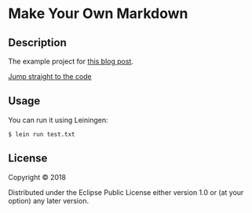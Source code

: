 # Make Your Own Markdown


## Description

The example project for [this blog post]().

[Jump straight to the code](tree/master/make-your-own-markdown/core.clj)

## Usage

You can run it using Leiningen:

    $ lein run test.txt


## License

Copyright © 2018

Distributed under the Eclipse Public License either version 1.0 or (at
your option) any later version.
